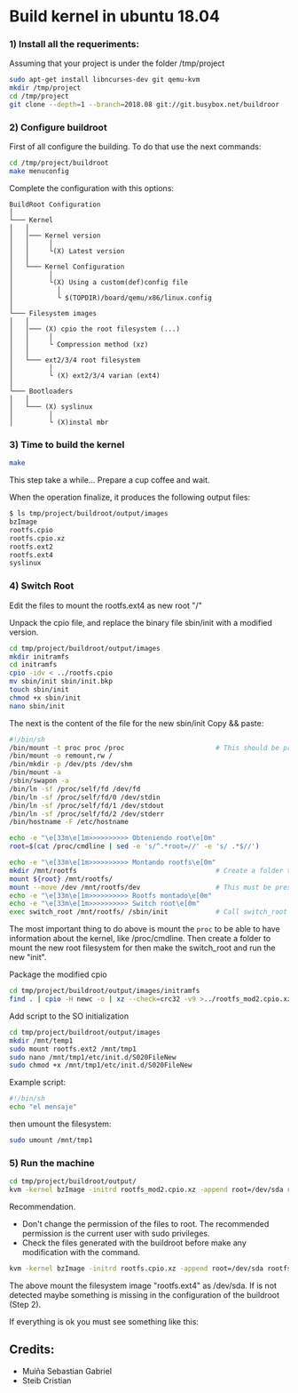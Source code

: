 # Build kernel in ubuntu  18.04

### 1) Install all the requeriments:
Assuming that your project is under the folder /tmp/project


```bash
sudo apt-get install libncurses-dev git qemu-kvm
mkdir /tmp/project
cd /tmp/project
git clone --depth=1 --branch=2018.08 git://git.busybox.net/buildroor
```

### 2) Configure buildroot
First of all configure the building. To do that use the next commands:
```bash
cd /tmp/project/buildroot
make menuconfig
```

Complete the configuration with this options:
```
BuildRoot Configuration
│   
└─── Kernel
│   │   
│   │─── Kernel version
│   │     │
│   │     └(X) Latest version 
│   │   
│   └─── Kernel Configuration
│         │
│         └(X) Using a custom(def)config file
│           │
│           └ $(TOPDIR)/board/qemu/x86/linux.config       
│
└─── Filesystem images
│   │   
│   │─── (X) cpio the root filesystem (...)
│   │     │
│   │     └ Compression method (xz)
│   │   
│   └─── ext2/3/4 root filesystem
│         │
│         └ (X) ext2/3/4 varian (ext4)
│
└─── Bootloaders
│   │   
│   └─── (X) syslinux
│         │        
│         └ (X)instal mbr
```

### 3) Time to build the kernel 
```bash
make
```
This step take a while... Prepare a cup coffee and wait. 

When the operation finalize, it produces the following output files:
```bash
$ ls tmp/project/buildroot/output/images
bzImage
rootfs.cpio
rootfs.cpio.xz
rootfs.ext2
rootfs.ext4
syslinux 
```

### 4) Switch Root

Edit the files to mount the rootfs.ext4 as new root "/"

Unpack the cpio file, and replace the binary file sbin/init with a modified version.
```bash
cd tmp/project/buildroot/output/images
mkdir initramfs
cd initramfs
cpio -idv < ../rootfs.cpio
mv sbin/init sbin/init.bkp
touch sbin/init
chmod +x sbin/init
nano sbin/init

```
The next is the content of the file for the new sbin/init 
Copy && paste: 
```bash
#!/bin/sh
/bin/mount -t proc proc /proc                       # This should be present for the switch root. 
/bin/mount -o remount,rw /
/bin/mkdir -p /dev/pts /dev/shm
/bin/mount -a
/sbin/swapon -a
/bin/ln -sf /proc/self/fd /dev/fd
/bin/ln -sf /proc/self/fd/0 /dev/stdin
/bin/ln -sf /proc/self/fd/1 /dev/stdout
/bin/ln -sf /proc/self/fd/2 /dev/stderr
/bin/hostname -F /etc/hostname

echo -e "\e[33m\e[1m>>>>>>>>>> Obteniendo root\e[0m"
root=$(cat /proc/cmdline | sed -e 's/^.*root=//' -e 's/ .*$//')

echo -e "\e[33m\e[1m>>>>>>>>>> Montando rootfs\e[0m"
mkdir /mnt/rootfs                                   # Create a folder to mount the new filesystem
mount ${root} /mnt/rootfs/
mount --move /dev /mnt/rootfs/dev                   # This must be present, switch_root use this
echo -e "\e[33m\e[1m>>>>>>>>>> Rootfs montado\e[0m"
echo -e "\e[33m\e[1m>>>>>>>>>> Switch root\e[0m"
exec switch_root /mnt/rootfs/ /sbin/init            # Call switch_root {NEW ROOT FILE SYSTEM} {INIT MODIFIED}
```
The most important thing to do above is mount the `proc` to be able to have information about the kernel, like /proc/cmdline.
Then create a folder to mount the new root filesystem for then make the switch_root and run the new "init". 

Package the modified cpio

```bash
cd tmp/project/buildroot/output/images/initramfs
find . | cpio -H newc -o | xz --check=crc32 -v9 >../rootfs_mod2.cpio.xz
```

Add script to the SO initialization
```bash
cd tmp/project/buildroot/output/images
mkdir /mnt/temp1
sudo mount rootfs.ext2 /mnt/tmp1
sudo nano /mnt/tmp1/etc/init.d/S020FileNew
sudo chmod +x /mnt/tmp1/etc/init.d/S020FileNew 
```

Example script:
```bash
#!/bin/sh
echo "el mensaje"
```

then umount the filesystem:
```bash
sudo umount /mnt/tmp1
``` 

### 5) Run the machine
```bash
cd tmp/project/buildroot/output/
kvm -kernel bzImage -initrd rootfs_mod2.cpio.xz -append root=/dev/sda rootfs.ext4 -m 512
```

Recommendation.
- Don't change the permission of the files to root. The recommended permission is the current user with sudo privileges.
- Check the files generated with the buildroot before make any modification with the command.

```bash
kvm -kernel bzImage -initrd rootfs.cpio.xz -append root=/dev/sda rootfs.ext4 -m 512
```
The above mount the filesystem image "rootfs.ext4" as /dev/sda. If is not detected maybe something is missing in the configuration of the buildroot (Step 2).


If everything is ok you must see something like this:


## Credits:
- Muiña Sebastian Gabriel
- Steib Cristian